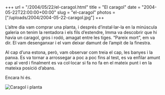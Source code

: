 +++
url = "/2004/05/22/el-caragol.html"
title = "El caragol"
date = "2004-05-22T22:00:00+00:00"
slug = "el-caragol"
photos = ["/uploads/2004/2004-05-22-caragol.jpg"]
+++

L’altre dia vam comprar una planta, i després d’instal·lar-la en la minúscula galeria on tenim la rentadora i els fils d’estendre, Imma va descobrir que hi havia un caragol, gros i rodó, amagat entre les tiges. “Pareix mort”, em va dir. El vam desenganxar i el vam deixar damunt de l’ampit de la finestra.

Al cap d’una estona, però, vam observar com treia el cap, les banyes i la panxa. Es va tornar a arrossegar a poc a poc fins al test, es va enfilar amunt cap al verd i finalment es va col·locar si fa no fa en el mateix punt i en la mateixa posició d’abans.

Encara hi és.

<img src="/uploads/2004/2004-05-22-caragol.jpg" alt="Caragol i planta" />
